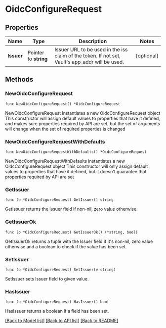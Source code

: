 # OidcConfigureRequest


## Properties

Name | Type | Description | Notes
------------ | ------------- | ------------- | -------------
**Issuer** | Pointer to **string** | Issuer URL to be used in the iss claim of the token. If not set, Vault&#x27;s app_addr will be used. | [optional] 



## Methods


### NewOidcConfigureRequest

`func NewOidcConfigureRequest() *OidcConfigureRequest`

NewOidcConfigureRequest instantiates a new OidcConfigureRequest object
This constructor will assign default values to properties that have it defined,
and makes sure properties required by API are set, but the set of arguments
will change when the set of required properties is changed

### NewOidcConfigureRequestWithDefaults

`func NewOidcConfigureRequestWithDefaults() *OidcConfigureRequest`

NewOidcConfigureRequestWithDefaults instantiates a new OidcConfigureRequest object
This constructor will only assign default values to properties that have it defined,
but it doesn't guarantee that properties required by API are set


### GetIssuer

`func (o *OidcConfigureRequest) GetIssuer() string`

GetIssuer returns the Issuer field if non-nil, zero value otherwise.

### GetIssuerOk

`func (o *OidcConfigureRequest) GetIssuerOk() (*string, bool)`

GetIssuerOk returns a tuple with the Issuer field if it's non-nil, zero value otherwise
and a boolean to check if the value has been set.

### SetIssuer

`func (o *OidcConfigureRequest) SetIssuer(v string)`

SetIssuer sets Issuer field to given value.


### HasIssuer

`func (o *OidcConfigureRequest) HasIssuer() bool`

HasIssuer returns a boolean if a field has been set.









[[Back to Model list]](../README.md#documentation-for-models) [[Back to API list]](../README.md#documentation-for-api-endpoints) [[Back to README]](../README.md)


